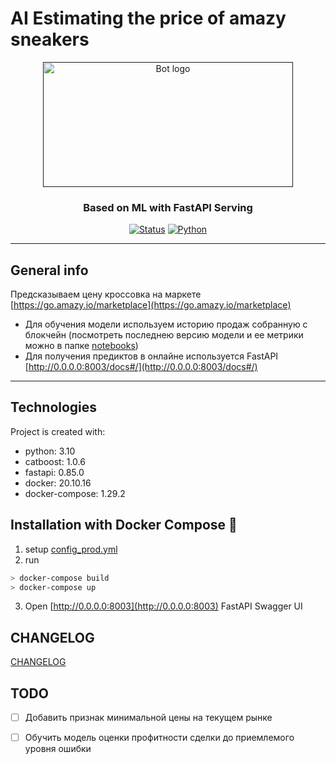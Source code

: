 # AI Estimating the price of amazy sneakers

<p align="center">
  <a href="" rel="noopener">
 <img width=400px height=200px src="https://pbs.twimg.com/media/FTjCaINXoAUQMUx.jpg" alt="Bot logo"></a>
</p>

<h3 align="center">Based on ML with FastAPI Serving </h3>

<div align="center">

  [![Status](https://img.shields.io/badge/status-active-success.svg)]()
  [![Python](https://img.shields.io/badge/python-v3.10-blue.svg)]()

</div>

---

## General info
Предсказываем цену кроссовка на маркете [https://go.amazy.io/marketplace](https://go.amazy.io/marketplace)
- Для обучения модели используем историю продаж собранную с блокчейн (посмотреть последнею версию модели и ее метрики можно в папке [notebooks](./notebooks/))
- Для получения предиктов в онлайне используется FastAPI [http://0.0.0.0:8003/docs#/](http://0.0.0.0:8003/docs#/)

---
## Technologies
Project is created with:
* python: 3.10
* catboost: 1.0.6
* fastapi: 0.85.0
* docker: 20.10.16
* docker-compose: 1.29.2

## Installation with Docker Compose :whale:
1. setup [config_prod.yml](./app/config_prod.yml)
2. run
```bash
> docker-compose build
> docker-compose up
```
3. Open [http://0.0.0.0:8003](http://0.0.0.0:8003) FastAPI Swagger UI

## CHANGELOG
[CHANGELOG](./CHANGELOG.md)

## TODO

-   [ ] Добавить признак минимальной цены на текущем рынке

-   [ ] Обучить модель оценки профитности сделки до приемлемого уровня ошибки


